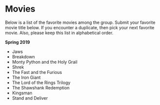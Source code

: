 # Movies

Below is a list of the favorite movies among the group.  Submit your favorite movie title below.  If you encounter a duplicate, then pick your next favorite movie.  Also, please keep this list in alphabetical order.

**Spring 2019**

* Jaws
* Breakdown
* Monty Python and the Holy Grail
* Shrek
* The Fast and the Furious
* The Iron Giant
* The Lord of the Rings Trilogy
* The Shawshank Redemption
* Kingsman
* Stand and Deliver